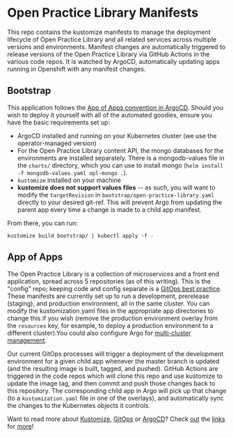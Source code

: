 # Open Practice Library Manifests

This repo contains the kustomize manifests to manage the deployment lifecycle of Open Practice Library and all related services across multiple versions and environments. Manifest changes are automatically triggered to release versions of the Open Practice Library via GitHub Actions in the various code repos. It is watched by ArgoCD, automatically updating apps running in Openshift with any manifest changes.

## Bootstrap

This application follows the [App of Apps convention in ArgoCD](https://argoproj.github.io/argo-cd/operator-manual/cluster-bootstrapping/). Should you wish to deploy it yourself with all of the automated goodies, ensure you have the basic requirements set up:
- ArgoCD installed and running on your Kubernetes cluster (we use the operator-managed version)
- For the Open Practice Library content API, the mongo databases for the environments are installed separately. There is a mongodb-values file in the `charts/` directory, which you can use to install mongo (`helm install -f mongodb-values.yaml opl-mongo .`).
- `kustomize` installed on your machine
- **kustomize does not support values files** -- as such, you will want to modify the `targetRevision` in `bootstrap/open-practice-library.yaml` directly to your desired git-ref. This will prevent Argo from updating the parent app every time a change is made to a child app manifest.

From there, you can run:
```
kustomize build bootstrap/ | kubectl apply -f -
```

## App of Apps

The Open Practice Library is a collection of microservices and a front end application, spread across 5 repositories (as of this writing). This is the "config" repo; keeping code and config separate is a [GitOps best practice](https://argoproj.github.io/argo-cd/user-guide/best_practices/). These manifests are currently set up to run a development, prerelease (staging), and production environment, all in the same cluster. You can modify the kustomization.yaml files in the appropriate app directories to change this if you wish (remove the production environment overlay from the `resources` key, for example, to deploy a production environment to a different cluster).You could also configure Argo for [multi-cluster management](https://www.openshift.com/blog/multi-cluster-management-with-gitops).

Our current GitOps processes will trigger a deployment of the development environment for a given child app whenever the master branch is updated (and the resulting image is built, tagged, and pushed). GitHub Actions are triggered in the code repos which will clone this repo and use kustomize to update the image tag, and then commit and push those changes back to this repository. The corresponding child app in Argo will pick up that change (to a `kustomization.yaml` file in one of the overlays), and automatically sync the changes to the Kubernetes objects it controls.

Want to read more about [Kustomize](https://kustomize.io/), [GitOps](https://www.cloudbees.com/gitops/what-is-gitops) or [ArgoCD](https://argoproj.github.io/argo-cd/)? Check [out](https://www.openshift.com/blog/introduction-to-gitops-with-openshift) the [links](https://www.openshift.com/blog/disaster-recovery-with-gitops) for [more](https://www.weave.works/blog/what-is-gitops-really)!


